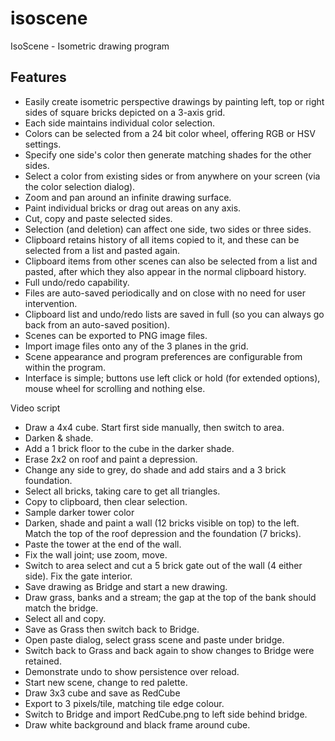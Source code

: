isoscene
========

IsoScene - Isometric drawing program

Features
--------
 * Easily create isometric perspective drawings by painting left, top or right sides of square bricks depicted on a 3-axis grid.
 * Each side maintains individual color selection.
 * Colors can be selected from a 24 bit color wheel, offering RGB or HSV settings.
 * Specify one side's color then generate matching shades for the other sides.
 * Select a color from existing sides or from anywhere on your screen (via the color selection dialog).
 * Zoom and pan around an infinite drawing surface.
 * Paint individual bricks or drag out areas on any axis.
 * Cut, copy and paste selected sides.
 * Selection (and deletion) can affect one side, two sides or three sides.
 * Clipboard retains history of all items copied to it, and these can be selected from a list and pasted again.
 * Clipboard items from other scenes can also be selected from a list and pasted, after which they also appear in the normal clipboard history.
 * Full undo/redo capability.
 * Files are auto-saved periodically and on close with no need for user intervention. 
 * Clipboard list and undo/redo lists are saved in full (so you can always go back from an auto-saved position).
 * Scenes can be exported to PNG image files.
 * Import image files onto any of the 3 planes in the grid.
 * Scene appearance and program preferences are configurable from within the program.
 * Interface is simple; buttons use left click or hold (for extended options), mouse wheel for scrolling and nothing else.

Video script
 * Draw a 4x4 cube. Start first side manually, then switch to area.
 * Darken & shade.
 * Add a 1 brick floor to the cube in the darker shade.
 * Erase 2x2 on roof and paint a depression.
 * Change any side to grey, do shade and add stairs and a 3 brick foundation.
 * Select all bricks, taking care to get all triangles.
 * Copy to clipboard, then clear selection.
 * Sample darker tower color
 * Darken, shade and paint a wall (12 bricks visible on top) to the left. Match the top of the roof depression and the foundation (7 bricks).
 * Paste the tower at the end of the wall.
 * Fix the wall joint; use zoom, move.
 * Switch to area select and cut a 5 brick gate out of the wall (4 either side). Fix the gate interior.
 * Save drawing as Bridge and start a new drawing.
 * Draw grass, banks and a stream; the gap at the top of the bank should match the bridge.
 * Select all and copy.
 * Save as Grass then switch back to Bridge.
 * Open paste dialog, select grass scene and paste under bridge.
 * Switch back to Grass and back again to show changes to Bridge were retained.
 * Demonstrate undo to show persistence over reload.
 * Start new scene, change to red palette.
 * Draw 3x3 cube and save as RedCube
 * Export to 3 pixels/tile, matching tile edge colour.
 * Switch to Bridge and import RedCube.png to left side behind bridge.
 * Draw white background and black frame around cube.
